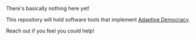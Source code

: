 There's basically nothing here yet!

This repository will hold software tools that implement [Adaptive Democracy](https://adaptivedemocracy.org/).

Reach out if you feel you could help!
